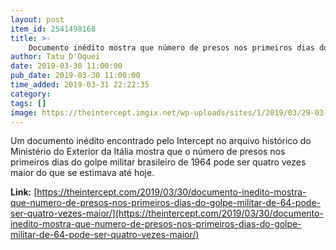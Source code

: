 ```yaml
---
layout: post
item_id: 2541498168
title: >-
    Documento inédito mostra que número de presos nos primeiros dias do golpe militar de 64 pode ser quatro vezes maior
author: Tatu D'Oquei
date: 2019-03-30 11:00:00
pub_date: 2019-03-30 11:00:00
time_added: 2019-03-31 22:22:35
category: 
tags: []
image: https://theintercept.imgix.net/wp-uploads/sites/1/2019/03/29-03-19-20-miil-presos-1553894734.jpg?auto=compress%2Cformat&q=90&fit=crop&w=1200&h=800
---
```


Um documento inédito encontrado pelo Intercept no arquivo histórico do Ministério do Exterior da Itália mostra que o número de presos nos primeiros dias do golpe militar brasileiro de 1964 pode ser quatro vezes maior do que se estimava até hoje.

**Link:** [https://theintercept.com/2019/03/30/documento-inedito-mostra-que-numero-de-presos-nos-primeiros-dias-do-golpe-militar-de-64-pode-ser-quatro-vezes-maior/](https://theintercept.com/2019/03/30/documento-inedito-mostra-que-numero-de-presos-nos-primeiros-dias-do-golpe-militar-de-64-pode-ser-quatro-vezes-maior/)

